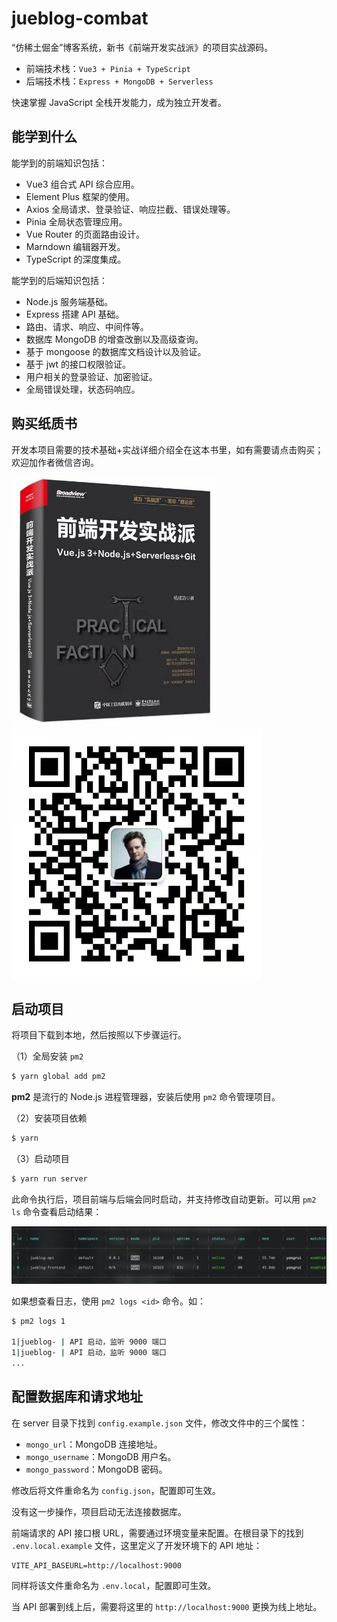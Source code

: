 # jueblog-combat

“仿稀土倔金”博客系统，新书《前端开发实战派》的项目实战源码。

- 前端技术栈：`Vue3 + Pinia + TypeScript`
- 后端技术栈：`Express + MongoDB + Serverless`

快速掌握 JavaScript 全栈开发能力，成为独立开发者。

## 能学到什么

能学到的前端知识包括：

- Vue3 组合式 API 综合应用。
- Element Plus 框架的使用。
- Axios 全局请求、登录验证、响应拦截、错误处理等。
- Pinia 全局状态管理应用。
- Vue Router 的页面路由设计。
- Marndown 编辑器开发。
- TypeScript 的深度集成。

能学到的后端知识包括：

- Node.js 服务端基础。
- Express 搭建 API 基础。
- 路由、请求、响应、中间件等。
- 数据库 MongoDB 的增查改删以及高级查询。
- 基于 mongoose 的数据库文档设计以及验证。
- 基于 jwt 的接口权限验证。
- 用户相关的登录验证、加密验证。
- 全局错误处理，状态码响应。

## 购买纸质书

开发本项目需要的技术基础+实战详细介绍全在这本书里，如有需要请点击购买；欢迎加作者微信咨询。

<div>
  <a target="_blank" href="https://item.jd.com/14337084.html"><img src="public/book.png" height="400"/></a> &nbsp;&nbsp;&nbsp;&nbsp;
  <img src="public/wechat.jpeg" height="400"/>
</div>

## 启动项目

将项目下载到本地，然后按照以下步骤运行。

（1）全局安装 `pm2`

```sh
$ yarn global add pm2
```

**pm2** 是流行的 Node.js 进程管理器，安装后使用 `pm2` 命令管理项目。

（2）安装项目依赖

```sh
$ yarn
```

（3）启动项目

```sh
$ yarn run server
```

此命令执行后，项目前端与后端会同时启动，并支持修改自动更新。可以用 `pm2 ls` 命令查看启动结果：

<img src="public/pm2.png"/>

如果想查看日志，使用 `pm2 logs <id>` 命令。如：

```sh
$ pm2 logs 1

1|jueblog- | API 启动，监听 9000 端口
1|jueblog- | API 启动，监听 9000 端口
...
```

## 配置数据库和请求地址

在 server 目录下找到 `config.example.json` 文件，修改文件中的三个属性：

- `mongo_url`：MongoDB 连接地址。
- `mongo_username`：MongoDB 用户名。
- `mongo_password`：MongoDB 密码。

修改后将文件重命名为 `config.json`，配置即可生效。

没有这一步操作，项目启动无法连接数据库。

前端请求的 API 接口根 URL，需要通过环境变量来配置。在根目录下的找到 `.env.local.example` 文件，这里定义了开发环境下的 API 地址：

```
VITE_API_BASEURL=http://localhost:9000
```

同样将该文件重命名为 `.env.local`，配置即可生效。

当 API 部署到线上后，需要将这里的 `http://localhost:9000` 更换为线上地址。
